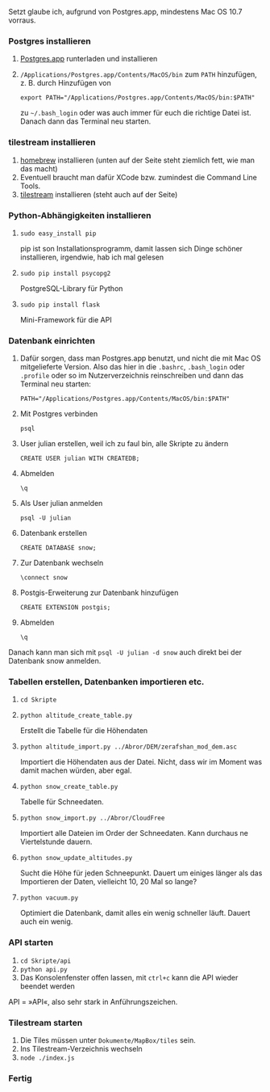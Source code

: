 Setzt glaube ich, aufgrund von Postgres.app, mindestens Mac OS 10.7 vorraus.

### Postgres installieren

1. [Postgres.app](http://postgresapp.com/) runterladen und installieren
2. `/Applications/Postgres.app/Contents/MacOS/bin` zum `PATH` hinzufügen, z. B. durch Hinzufügen von 

	`export PATH="/Applications/Postgres.app/Contents/MacOS/bin:$PATH"`
	
	zu `~/.bash_login` oder was auch immer für euch die richtige Datei ist. Danach dann das Terminal neu starten.

### tilestream installieren

1. [homebrew](http://mxcl.github.com/homebrew/) installieren (unten auf der Seite steht ziemlich fett, wie man das macht)
2. Eventuell braucht man dafür XCode bzw. zumindest die Command Line Tools.
3. [tilestream](https://github.com/mapbox/tilestream) installieren (steht auch auf der Seite)

### Python-Abhängigkeiten installieren

1. `sudo easy_install pip`
	
	pip ist son Installationsprogramm, damit lassen sich Dinge schöner installieren, irgendwie, hab ich mal gelesen

2. `sudo pip install psycopg2`

	PostgreSQL-Library für Python
	
3. `sudo pip install flask`
	
	Mini-Framework für die API

### Datenbank einrichten

1. Dafür sorgen, dass man Postgres.app benutzt, und nicht die mit Mac OS mitgelieferte Version. Also das hier in die `.bashrc`, `.bash_login` oder `.profile` oder so im Nutzerverzeichnis reinschreiben und dann das Terminal neu starten:
	
	`PATH="/Applications/Postgres.app/Contents/MacOS/bin:$PATH"`
	
1. Mit Postgres verbinden

	`psql`
	
2. User julian erstellen, weil ich zu faul bin, alle Skripte zu ändern

	`CREATE USER julian WITH CREATEDB;`
	
3. Abmelden

	`\q`
	
4. Als User julian anmelden

	`psql -U julian`
	   
5. Datenbank erstellen

	`CREATE DATABASE snow;`
 
6. Zur Datenbank wechseln

	`\connect snow`
 
7. Postgis-Erweiterung zur Datenbank hinzufügen

	`CREATE EXTENSION postgis;`
	
8. Abmelden

	`\q`
	
Danach kann man sich mit `psql -U julian -d snow` auch direkt bei der Datenbank snow anmelden.

### Tabellen erstellen, Datenbanken importieren etc.

1. `cd Skripte`
2. `python altitude_create_table.py`

	Erstellt die Tabelle für die Höhendaten

3. `python altitude_import.py ../Abror/DEM/zerafshan_mod_dem.asc`

	Importiert die Höhendaten aus der Datei. Nicht, dass wir im Moment was damit machen würden, aber egal.

4. `python snow_create_table.py`

	Tabelle für Schneedaten.

5. `python snow_import.py ../Abror/CloudFree`

	Importiert alle Dateien im Order der Schneedaten. Kann durchaus ne Viertelstunde dauern.
	
6. `python snow_update_altitudes.py`

	Sucht die Höhe für jeden Schneepunkt. Dauert um einiges länger als das Importieren der Daten, vielleicht 10, 20 Mal so lange?
	
7. `python vacuum.py`

	Optimiert die Datenbank, damit alles ein wenig schneller läuft. Dauert auch ein wenig.
	
### API starten

1. `cd Skripte/api`
2. `python api.py`
3. Das Konsolenfenster offen lassen, mit `ctrl+c` kann die API wieder beendet werden

API = »API«, also sehr stark in Anführungszeichen.

### Tilestream starten

1. Die Tiles müssen unter `Dokumente/MapBox/tiles` sein.
2. Ins Tilestream-Verzeichnis wechseln
3. `node ./index.js`

### Fertig